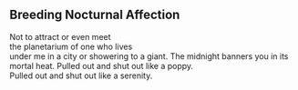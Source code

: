 Breeding Nocturnal Affection
----------------------------
Not to attract or even meet  
the planetarium of one who lives  
under me in a city or showering to a giant. The midnight banners you in its mortal heat. Pulled out and shut out like a poppy.  
Pulled out and shut out like a serenity.  
